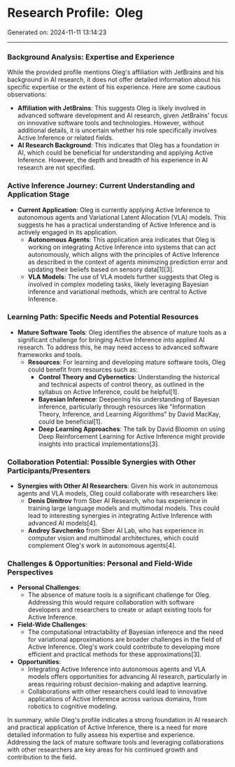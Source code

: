 # Research Profile:  Oleg

Generated on: 2024-11-11 13:14:23

---

### Background Analysis: Expertise and Experience

While the provided profile mentions Oleg's affiliation with JetBrains and his background in AI research, it does not offer detailed information about his specific expertise or the extent of his experience. Here are some cautious observations:

- **Affiliation with JetBrains**: This suggests Oleg is likely involved in advanced software development and AI research, given JetBrains' focus on innovative software tools and technologies. However, without additional details, it is uncertain whether his role specifically involves Active Inference or related fields.
- **AI Research Background**: This indicates that Oleg has a foundation in AI, which could be beneficial for understanding and applying Active Inference. However, the depth and breadth of his experience in AI research are not specified.

### Active Inference Journey: Current Understanding and Application Stage

- **Current Application**: Oleg is currently applying Active Inference to autonomous agents and Variational Latent Allocation (VLA) models. This suggests he has a practical understanding of Active Inference and is actively engaged in its application.
  - **Autonomous Agents**: This application area indicates that Oleg is working on integrating Active Inference into systems that can act autonomously, which aligns with the principles of Active Inference as described in the context of agents minimizing prediction error and updating their beliefs based on sensory data[1][3].
  - **VLA Models**: The use of VLA models further suggests that Oleg is involved in complex modeling tasks, likely leveraging Bayesian inference and variational methods, which are central to Active Inference.

### Learning Path: Specific Needs and Potential Resources

- **Mature Software Tools**: Oleg identifies the absence of mature tools as a significant challenge for bringing Active Inference into applied AI research. To address this, he may need access to advanced software frameworks and tools.
  - **Resources**: For learning and developing mature software tools, Oleg could benefit from resources such as:
    - **Control Theory and Cybernetics**: Understanding the historical and technical aspects of control theory, as outlined in the syllabus on Active Inference, could be helpful[1].
    - **Bayesian Inference**: Deepening his understanding of Bayesian inference, particularly through resources like "Information Theory, Inference, and Learning Algorithms" by David MacKay, could be beneficial[1].
    - **Deep Learning Approaches**: The talk by David Bloomin on using Deep Reinforcement Learning for Active Inference might provide insights into practical implementations[3].

### Collaboration Potential: Possible Synergies with Other Participants/Presenters

- **Synergies with Other AI Researchers**: Given his work in autonomous agents and VLA models, Oleg could collaborate with researchers like:
  - **Denis Dimitrov** from Sber AI Research, who has experience in training large language models and multimodal models. This could lead to interesting synergies in integrating Active Inference with advanced AI models[4].
  - **Andrey Savchenko** from Sber AI Lab, who has experience in computer vision and multimodal architectures, which could complement Oleg's work in autonomous agents[4].

### Challenges & Opportunities: Personal and Field-Wide Perspectives

- **Personal Challenges**:
  - The absence of mature tools is a significant challenge for Oleg. Addressing this would require collaboration with software developers and researchers to create or adapt existing tools for Active Inference.
- **Field-Wide Challenges**:
  - The computational intractability of Bayesian inference and the need for variational approximations are broader challenges in the field of Active Inference. Oleg's work could contribute to developing more efficient and practical methods for these approximations[3].
- **Opportunities**:
  - Integrating Active Inference into autonomous agents and VLA models offers opportunities for advancing AI research, particularly in areas requiring robust decision-making and adaptive learning.
  - Collaborations with other researchers could lead to innovative applications of Active Inference across various domains, from robotics to cognitive modeling.

In summary, while Oleg's profile indicates a strong foundation in AI research and practical application of Active Inference, there is a need for more detailed information to fully assess his expertise and experience. Addressing the lack of mature software tools and leveraging collaborations with other researchers are key areas for his continued growth and contribution to the field.
